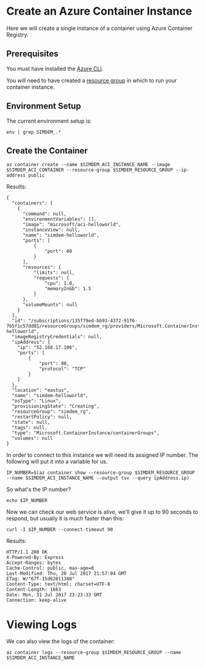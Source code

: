 # Create an Azure Container Instance

Here we will create a single instance of a container using Azure Container Registry.

## Prerequisites

You must have installed the [Azure CLI](../../azure_compute/cli/install/).

You will need to have created
a [resource group](../../azure_compute/resource_group/create) in
which to run your container instance.

## Environment Setup

The current environment setup is:

```
env | grep SIMDEM_.*
```

## Create the Container

```
az container create --name $SIMDEM_ACI_INSTANCE_NAME --image $SIMDEM_ACI_CONTAINER --resource-group $SIMDEM_RESOURCE_GROUP --ip-address public
```

Results:

```expected_similarity=0.25
{
  "containers": [
    {
	  "command": null,
	  "environmentVariables": [],
	  "image": "microsoft/aci-helloworld",
	  "instanceView": null,
	  "name": "simdem-helloworld",
	  "ports": [
		  {
			  "port": 80
		  }
	  ],
	  "resources": {
		  "limits": null,
		  "requests": {
			  "cpu": 1.0,
			  "memoryInGb": 1.5
		  }
	  },
	  "volumeMounts": null
	}
  ],
  "id": "/subscriptions/135f79ed-bb93-4372-91f6-7b5f1c57dd81/resourceGroups/simdem_rg/providers/Microsoft.ContainerInstance/containerGroups/simdem-helloworld",
  "imageRegistryCredentials": null,
  "ipAddress": {
	"ip": "52.168.17.106",
	"ports": [
		{
			"port": 80,
			"protocol": "TCP"
		}
	]
  },
  "location": "eastus",
  "name": "simdem-helloworld",
  "osType": "Linux",
  "provisioningState": "Creating",
  "resourceGroup": "simdem_rg",
  "restartPolicy": null,
  "state": null,
  "tags": null,
  "type": "Microsoft.ContainerInstance/containerGroups",
  "volumes": null
}
```

In order to connect to this instance we will need its assigned IP
number. The following will put it into a variable for us.

```
IP_NUMBER=$(az container show --resource-group $SIMDEM_RESOURCE_GROUP --name $SIMDEM_ACI_INSTANCE_NAME --output tsv --query ipAddress.ip)
```

So what's the IP number?

```
echo $IP_NUMBER
```

Now we can check our web service is alive, we'll give it up to 90 seconds to respond, but usually it is much faster than this:

```
curl -I $IP_NUMBER --connect-timeout 90
```

Results:

```
HTTP/1.1 200 OK
X-Powered-By: Express
Accept-Ranges: bytes
Cache-Control: public, max-age=0
Last-Modified: Thu, 20 Jul 2017 21:57:04 GMT
ETag: W/"67f-15d62011380"
Content-Type: text/html; charset=UTF-8
Content-Length: 1663
Date: Mon, 31 Jul 2017 23:23:33 GMT
Connection: keep-alive
```

# Viewing Logs

We can also view the logs of the container:

```
az container logs --resource-group $SIMDEM_RESOURCE_GROUP --name $SIMDEM_ACI_INSTANCE_NAME
```

